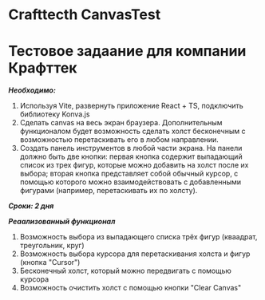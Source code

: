 # Crafttecth CanvasTest
# Тестовое задаание для компании Крафттек

***Необходимо:***
1. Используя Vite, развернуть приложение React + TS, подключить библиотеку Konva.js
2. Сделать canvas на весь экран браузера. Дополнительным функционалом будет возможность сделать холст бесконечным с возможностью перетаскивать его в любом направлении.
3. Создать панель инструментов в любой части экрана. На панели должно быть две кнопки: первая кнопка содержит выпадающий список из трех фигур, которые можно добавить на холст после их выбора; вторая кнопка представляет собой обычный курсор, с помощью которого можно взаимодействовать с добавленными фигурами (например, перетаскивать их по холсту).

***Cроки: 2 дня***

***Реаализованный функционал***
1. Возможность выбора из выпадающего списка трёх фигур (кваадрат, треугольник, круг)
2. Возможность выбора курсора для перетаскивания холста и фигур (кнопка "Cursor")
3. Бесконечный холст, который можно передвигать с помощью курсора
4. Возможность очистить холст с помощью кнопки "Clear Canvas"

